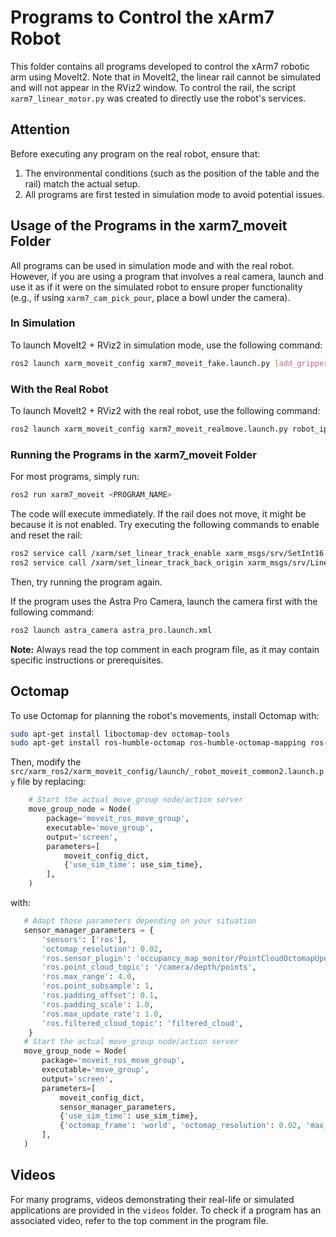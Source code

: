 # Programs to Control the xArm7 Robot

This folder contains all programs developed to control the xArm7 robotic arm using MoveIt2. Note that in MoveIt2, the linear rail cannot be simulated and will not appear in the RViz2 window. To control the rail, the script `xarm7_linear_motor.py` was created to directly use the robot's services.

## Attention
Before executing any program on the real robot, ensure that:
1. The environmental conditions (such as the position of the table and the rail) match the actual setup.
2. All programs are first tested in simulation mode to avoid potential issues.

## Usage of the Programs in the xarm7_moveit Folder

All programs can be used in simulation mode and with the real robot. However, if you are using a program that involves a real camera, launch and use it as if it were on the simulated robot to ensure proper functionality (e.g., if using `xarm7_cam_pick_pour`, place a bowl under the camera).

### In Simulation
To launch MoveIt2 + RViz2 in simulation mode, use the following command:

```bash
ros2 launch xarm_moveit_config xarm7_moveit_fake.launch.py [add_gripper:=true] [add_orbbec_astra:=true]
```

### With the Real Robot
To launch MoveIt2 + RViz2 with the real robot, use the following command:

```bash
ros2 launch xarm_moveit_config xarm7_moveit_realmove.launch.py robot_ip:=192.168.1.240 [add_gripper:=true] [add_orbbec_astra:=true]
```


### Running the Programs in the xarm7_moveit Folder
For most programs, simply run:

```bash
ros2 run xarm7_moveit <PROGRAM_NAME>
```

The code will execute immediately. If the rail does not move, it might be because it is not enabled. Try executing the following commands to enable and reset the rail:

```bash
ros2 service call /xarm/set_linear_track_enable xarm_msgs/srv/SetInt16 "{data: 1}"
ros2 service call /xarm/set_linear_track_back_origin xarm_msgs/srv/LinearTrackBackOrigin "{}"
```

Then, try running the program again.

If the program uses the Astra Pro Camera, launch the camera first with the following command:

```bash
ros2 launch astra_camera astra_pro.launch.xml
```

**Note:** Always read the top comment in each program file, as it may contain specific instructions or prerequisites.

## Octomap

To use Octomap for planning the robot's movements, install Octomap with:

```bash
sudo apt-get install liboctomap-dev octomap-tools
sudo apt-get install ros-humble-octomap ros-humble-octomap-mapping ros-humble-octomap-msgs ros-humble-octomap-ros ros-humble-octomap-server
```

Then, modify the `src/xarm_ros2/xarm_moveit_config/launch/_robot_moveit_common2.launch.py` file by replacing:

```Python
    # Start the actual move_group node/action server
    move_group_node = Node(
        package='moveit_ros_move_group',
        executable='move_group',
        output='screen',
        parameters=[
            moveit_config_dict,
            {'use_sim_time': use_sim_time},
        ],
    )
```
 
with:

 ```Python
    # Adapt those parameters depending on your situation
    sensor_manager_parameters = {
        'sensors': ['ros'],
        'octomap_resolution': 0.02,
        'ros.sensor_plugin': 'occupancy_map_monitor/PointCloudOctomapUpdater',
        'ros.point_cloud_topic': '/camera/depth/points',
        'ros.max_range': 4.0,
        'ros.point_subsample': 1,
        'ros.padding_offset': 0.1,
        'ros.padding_scale': 1.0,
        'ros.max_update_rate': 1.0,
        'ros.filtered_cloud_topic': 'filtered_cloud',
     }
    # Start the actual move_group node/action server
    move_group_node = Node(
        package='moveit_ros_move_group',
        executable='move_group',
        output='screen',
        parameters=[
            moveit_config_dict,
            sensor_manager_parameters,
            {'use_sim_time': use_sim_time},
            {'octomap_frame': 'world', 'octomap_resolution': 0.02, 'max_range': 4.0}, # Adapt those parameters depending on your situation
        ],
    )
 ```

## Videos
For many programs, videos demonstrating their real-life or simulated applications are provided in the `videos` folder. To check if a program has an associated video, refer to the top comment in the program file.